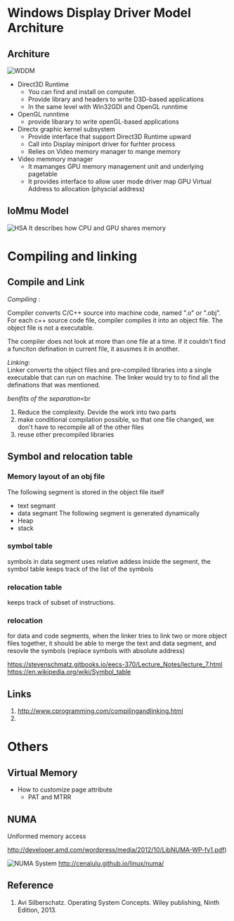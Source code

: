 # Windows Display Driver Model Architure
## Architure
![WDDM](https://msdn.microsoft.com/dynimg/IC504961.png)

* Direct3D Runtime
   * You can find and install on computer. 
   * Provide library and headers to write D3D-based applications
   * In the same level with Win32GDI and OpenGL runntime
* OpenGL runntime
  * provide libarary to write openGL-based  applications
* Directx graphic kernel subsystem 
  *  Provide interface that support Direct3D Runtime upward
  * Call into Display miniport driver for furhter process
  *  Relies on Video memory manager to mange memory
* Video memmory manager 
  * It mamanges GPU memory management unit and underlying pagetable 
  * It provides interface to allow user mode driver map GPU Virtual Address to allocation (physcial address) 
## IoMmu Model
  ![HSA](https://msdn.microsoft.com/Dn894176.iommu_model.1(en-us,VS.85).png)
It describes how CPU and GPU shares memory


# Compiling and linking
## Compile and Link
*Compiling* :   <br>

Compiler converts C/C++ source into machine code, named ".o" or ".obj".   For each c++ source code file,  compiler compiles it into an object file.  The object file is not a executable. 

The compiler does not look at more than one file at a time.  If it couldn't find a funciton defination in current file, it asusmes it in another. 


*Linking*: <br>
Linker converts the object files and pre-compiled libraries  into  a single executable  that can run on machine.  The linker would  try to to find all the definations that was mentioned. 

*benifits of the separation*<br
1. Reduce the complexity. Devide the work into two parts
2. make conditional compilation possible, so that one file changed, we don't have to recompile all of the other files
2. reuse other precompiled libraries 
## Symbol and relocation table
### Memory layout of an obj file
The following segment is stored in the object file itself
* text segmant 
* data segmant 
The following segment is generated dynamically
* Heap 
* stack 

### symbol table 
symbols in data segment uses relative addess inside the segment, the symbol table keeps track of the list of the symbols 

### relocation table 
keeps track of subset of instructions.

###  relocation 

for data and code segments, when the linker tries to link two or more object files together, it should be able to merge the text and data segment, and resovle the symbols (replace symbols with absolute address)

https://stevenschmatz.gitbooks.io/eecs-370/Lecture_Notes/lecture_7.html
https://en.wikipedia.org/wiki/Symbol_table


## Links 
1. http://www.cprogramming.com/compilingandlinking.html
2. 

# Others 
## Virtual Memory 
   * How to customize page attribute
      * PAT and MTRR
      
## NUMA
Uniformed memory access

http://developer.amd.com/wordpress/media/2012/10/LibNUMA-WP-fv1.pdf)

![NUMA System](http://cenalulu.github.io/images/linux/numa/numa.png)
http://cenalulu.github.io/linux/numa/

## Reference 
1. Avi Silberschatz. Operating System Concepts. Wiley publishing, Ninth Edition, 2013. 

